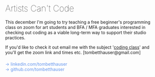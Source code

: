 <!DOCTYPE html>
<html lang="en">
<head>
  <meta charset="UTF-8">
  <meta http-equiv="X-UA-Compatible" content="IE=edge">
  <meta name="viewport" content="width=device-width, initial-scale=1.0">
  <title>Document</title>
</head>
<style>
  body {
    width: 500px;
    max-width: 90%;
    display: block;
    margin: 75px auto;
  }
  h1 {
    font-weight: 100;
  }
  ul {
    list-style: none;
    padding-left: 0;
    margin-top: 21.5px;
  }
  li, a {
    color: cornflowerblue;
    text-decoration: none;
    /*font-size: 15px;*/
  }
  a:hover, .subject {
    text-decoration: underline;
  }
</style>
<body>

  <h1>Artists Can't Code</h1>

  <p>
    This december I'm going to try teaching a free beginner's programming class on zoom for art students and BFA / MFA graduates interested in checking out coding as a viable long-term way to support their studio practices.
  </p>
  <p>
    If you'd like to check it out email me with the subject '<span class='subject'>coding class</span>' and you'll get the zoom link and times etc. [tombetthauser@gmail.com]
  </p>

  <ul>
    <li>→ <a target="new" href="https://www.linkedin.com/in/tombetthauser/">linkedin.com/tombetthauser</a></li>
    <li>→ <a target="new" href="https://github.com/tombetthauser">github.com/tombetthauser</a></li>
  </ul>

</body>
</html>
